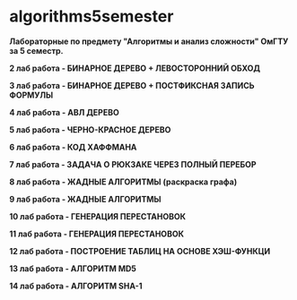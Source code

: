 # algorithms5semester
**Лабораторные по предмету "Алгоритмы и анализ сложности" ОмГТУ за 5 семестр.**

**2 лаб работа - БИНАРНОЕ ДЕРЕВО + ЛЕВОСТОРОННИЙ ОБХОД**

**3 лаб работа - БИНАРНОЕ ДЕРЕВО + ПОСТФИКСНАЯ ЗАПИСЬ ФОРМУЛЫ**

**4 лаб работа - АВЛ ДЕРЕВО**

**5 лаб работа - ЧЕРНО-КРАСНОЕ ДЕРЕВО**

**6 лаб работа - КОД ХАФФМАНА**

**7 лаб работа - ЗАДАЧА О РЮКЗАКЕ ЧЕРЕЗ ПОЛНЫЙ ПЕРЕБОР**

**8 лаб работа - ЖАДНЫЕ АЛГОРИТМЫ (раскраска графа)**

**9 лаб работа - ЖАДНЫЕ АЛГОРИТМЫ**

**10 лаб работа - ГЕНЕРАЦИЯ ПЕРЕСТАНОВОК**

**11 лаб работа - ГЕНЕРАЦИЯ ПЕРЕСТАНОВОК**

**12 лаб работа - ПОСТРОЕНИЕ ТАБЛИЦ НА ОСНОВЕ ХЭШ-ФУНКЦИ**

**13 лаб работа - АЛГОРИТМ MD5**

**14 лаб работа - АЛГОРИТМ SHA-1**
